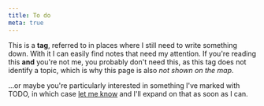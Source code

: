 ```yaml
---
title: To do
meta: true
---
```


This is a **tag**, referred to in places where I still need to write something down. With it I can easily find notes that need my attention. If you're reading this **and** you're not me, you probably don't need this, as this tag does not identify a topic, which is why this page is also *not shown on the map*.

...or maybe you're particularly interested in something I've marked with TODO, in which case [let me know](https://dside.ru/en/) and I'll expand on that as soon as I can.
